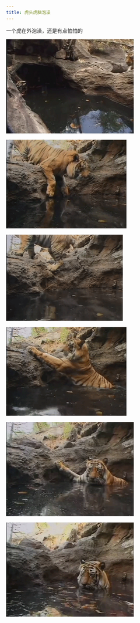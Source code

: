 ```yaml
---
title: 虎头虎脑泡澡
---
```


<p class="text-center">
    一个虎在外泡澡，还是有点怕怕的
</p>

<p class="text-center">
    <img src="/images/dada/2014/tiger_shower_01.gif"/>
</p>
<p class="text-center">
    <img src="/images/dada/2014/tiger_shower_02.gif"/>
</p>
<p class="text-center">
    <img src="/images/dada/2014/tiger_shower_03.gif"/>
</p>
<p class="text-center">
    <img src="/images/dada/2014/tiger_shower_04.gif"/>
</p>
<p class="text-center">
    <img src="/images/dada/2014/tiger_shower_05.gif"/>
</p>
<p class="text-center">
    <img src="/images/dada/2014/tiger_shower_06.gif"/>
</p>

